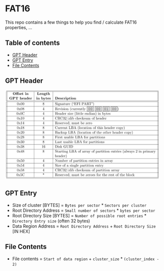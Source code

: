# FAT16
This repo contains a few things to help you find / calculate FAT16 properties, ...

## Table of contents
- [GPT Header](#gpt-header)
- [GPT Entry](#gpt-entry)
- [File Contents](#file-contents)

## GPT Header
![GPT Header Image](gpt_header.png)


## GPT Entry
- Size of cluster [BYTES] = `Bytes per sector` * `Sectors per cluster`
- Root Directory Address = `Small number of sectors` * `bytes per sector`
- Root Directory Size [BYTES] = `Number of possible root entries` * `Directory Entry size`  (often 32 bytes)
- Data Region Address = `Root Directory Address` + `Root Directory Size` [IN HEX]


## File Contents
- File contents = `Start of data region` + `cluster_size` * `(cluster_index - 2)`